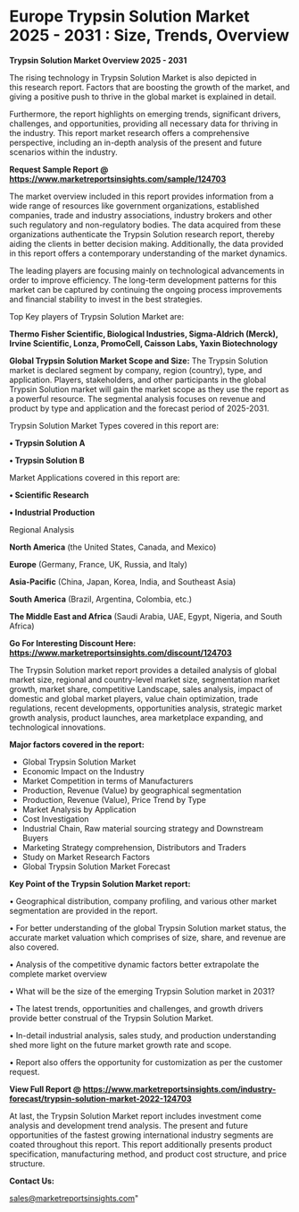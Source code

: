 # Europe Trypsin Solution Market 2025 - 2031 : Size, Trends, Overview

<Strong> Trypsin Solution Market Overview 2025 - 2031</strong>

The rising technology in Trypsin Solution Market is also depicted in this research report. Factors that are boosting the growth of the market, and giving a positive push to thrive in the global market is explained in detail.

Furthermore, the report highlights on emerging trends, significant drivers, challenges, and opportunities, providing all necessary data for thriving in the industry. This report market research offers a comprehensive perspective, including an in-depth analysis of the present and future scenarios within the industry.

<strong>Request Sample Report @ <a href=https://www.marketreportsinsights.com/sample/124703>https://www.marketreportsinsights.com/sample/124703</a></strong>

The market overview included in this report provides information from a wide range of resources like government organizations, established companies, trade and industry associations, industry brokers and other such regulatory and non-regulatory bodies. The data acquired from these organizations authenticate the Trypsin Solution research report, thereby aiding the clients in better decision making. Additionally, the data provided in this report offers a contemporary understanding of the market dynamics.

The leading players are focusing mainly on technological advancements in order to improve efficiency. The long-term development patterns for this market can be captured by continuing the ongoing process improvements and financial stability to invest in the best strategies.

Top Key players of Trypsin Solution Market are:

<strong>Thermo Fisher Scientific, Biological Industries, Sigma-Aldrich (Merck), Irvine Scientific, Lonza, PromoCell, Caisson Labs, Yaxin Biotechnology</strong>

<strong><b>Global Trypsin Solution Market Scope and Size:</b></strong>
The Trypsin Solution market is declared segment by company, region (country), type, and application. Players, stakeholders, and other participants in the global Trypsin Solution market will gain the market scope as they use the report as a powerful resource. The segmental analysis focuses on revenue and product by type and application and the forecast period of 2025-2031.

Trypsin Solution Market Types covered in this report are:

<strong>• Trypsin Solution A

• Trypsin Solution B</strong>

Market Applications covered in this report are:

<strong>• Scientific Research

• Industrial Production</strong> 

Regional Analysis

<strong>North America</strong> (the United States, Canada, and Mexico)

<strong>Europe</strong> (Germany, France, UK, Russia, and Italy)

<strong>Asia-Pacific</strong> (China, Japan, Korea, India, and Southeast Asia)

<strong>South America</strong> (Brazil, Argentina, Colombia, etc.)

<strong>The Middle East and Africa</strong> (Saudi Arabia, UAE, Egypt, Nigeria, and South Africa)

<strong>Go For Interesting Discount Here: <a href=https://www.marketreportsinsights.com/discount/124703>https://www.marketreportsinsights.com/discount/124703</a></strong>

The Trypsin Solution market report provides a detailed analysis of global market size, regional and country-level market size, segmentation market growth, market share, competitive Landscape, sales analysis, impact of domestic and global market players, value chain optimization, trade regulations, recent developments, opportunities analysis, strategic market growth analysis, product launches, area marketplace expanding, and technological innovations.

<strong><b>Major factors covered in the report:</b></strong>
<ul>
  <li>Global Trypsin Solution Market </li>
  <li>Economic Impact on the Industry</li>
  <li>Market Competition in terms of Manufacturers</li>
  <li>Production, Revenue (Value) by geographical segmentation</li>
  <li>Production, Revenue (Value), Price Trend by Type</li>
  <li>Market Analysis by Application</li>
  <li>Cost Investigation</li>
  <li>Industrial Chain, Raw material sourcing strategy and Downstream Buyers</li>
  <li>Marketing Strategy comprehension, Distributors and Traders</li>
  <li>Study on Market Research Factors</li>
  <li>Global Trypsin Solution Market Forecast</li>
</ul>

<strong><b>Key Point of the Trypsin Solution Market report:</b></strong>

• Geographical distribution, company profiling, and various other market segmentation are provided in the report.

• For better understanding of the global Trypsin Solution market status, the accurate market valuation which comprises of size, share, and revenue are also covered.

• Analysis of the competitive dynamic factors better extrapolate the complete market overview

• What will be the size of the emerging Trypsin Solution market in 2031?

• The latest trends, opportunities and challenges, and growth drivers provide better construal of the Trypsin Solution Market.

• In-detail industrial analysis, sales study, and production understanding shed more light on the future market growth rate and scope.

• Report also offers the opportunity for customization as per the customer request.

<strong><b>View Full Report @ <a href=https://www.marketreportsinsights.com/industry-forecast/trypsin-solution-market-2022-124703>https://www.marketreportsinsights.com/industry-forecast/trypsin-solution-market-2022-124703</a></b></strong>


At last, the Trypsin Solution Market report includes investment come analysis and development trend analysis. The present and future opportunities of the fastest growing international industry segments are coated throughout this report. This report additionally presents product specification, manufacturing method, and product cost structure, and price structure.

<strong>Contact Us:</strong>

sales@marketreportsinsights.com"
